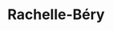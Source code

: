 ---
title: "Rachelle-Béry"
url: /vaudreuil-dorion/rachelle-bery-boulevard-harwood/
shop: health food
---